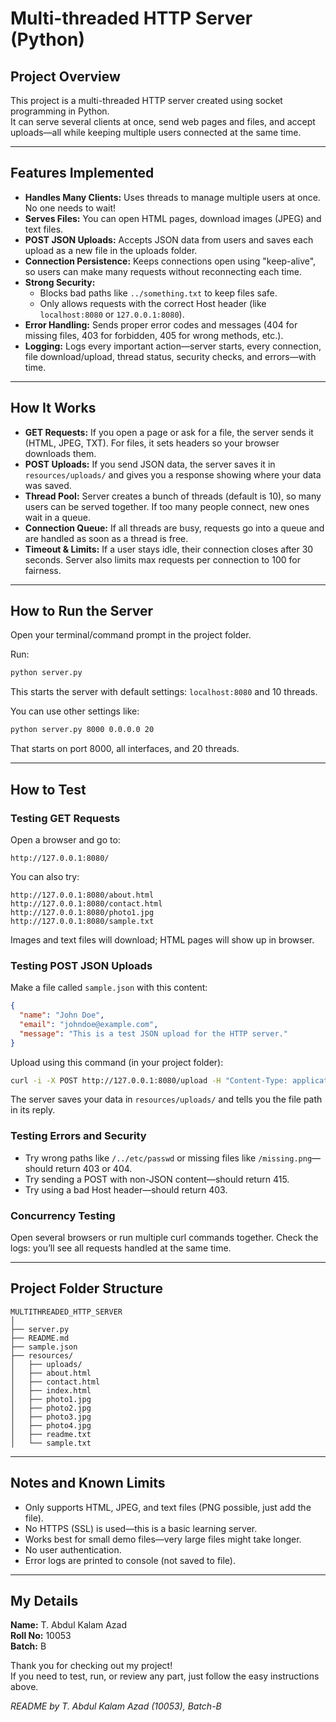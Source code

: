 # Multi-threaded HTTP Server (Python)

## Project Overview
This project is a multi-threaded HTTP server created using socket programming in Python.  
It can serve several clients at once, send web pages and files, and accept uploads—all while keeping multiple users connected at the same time.

---

## Features Implemented

- **Handles Many Clients:** Uses threads to manage multiple users at once. No one needs to wait!
- **Serves Files:** You can open HTML pages, download images (JPEG) and text files.
- **POST JSON Uploads:** Accepts JSON data from users and saves each upload as a new file in the uploads folder.
- **Connection Persistence:** Keeps connections open using "keep-alive", so users can make many requests without reconnecting each time.
- **Strong Security:**
  - Blocks bad paths like `../something.txt` to keep files safe.
  - Only allows requests with the correct Host header (like `localhost:8080` or `127.0.0.1:8080`).
- **Error Handling:** Sends proper error codes and messages (404 for missing files, 403 for forbidden, 405 for wrong methods, etc.).
- **Logging:** Logs every important action—server starts, every connection, file download/upload, thread status, security checks, and errors—with time.

---

## How It Works

- **GET Requests:** If you open a page or ask for a file, the server sends it (HTML, JPEG, TXT). For files, it sets headers so your browser downloads them.
- **POST Uploads:** If you send JSON data, the server saves it in `resources/uploads/` and gives you a response showing where your data was saved.
- **Thread Pool:** Server creates a bunch of threads (default is 10), so many users can be served together. If too many people connect, new ones wait in a queue.
- **Connection Queue:** If all threads are busy, requests go into a queue and are handled as soon as a thread is free.
- **Timeout & Limits:** If a user stays idle, their connection closes after 30 seconds. Server also limits max requests per connection to 100 for fairness.

---

## How to Run the Server

Open your terminal/command prompt in the project folder.

Run:
```bash
python server.py
```
This starts the server with default settings: `localhost:8080` and 10 threads.

You can use other settings like:
```bash
python server.py 8000 0.0.0.0 20
```
That starts on port 8000, all interfaces, and 20 threads.

---

## How to Test

### Testing GET Requests

Open a browser and go to:
```
http://127.0.0.1:8080/
```
You can also try:
```
http://127.0.0.1:8080/about.html
http://127.0.0.1:8080/contact.html
http://127.0.0.1:8080/photo1.jpg
http://127.0.0.1:8080/sample.txt
```
Images and text files will download; HTML pages will show up in browser.

### Testing POST JSON Uploads

Make a file called `sample.json` with this content:
```json
{
  "name": "John Doe",
  "email": "johndoe@example.com",
  "message": "This is a test JSON upload for the HTTP server."
}
```
Upload using this command (in your project folder):
```bash
curl -i -X POST http://127.0.0.1:8080/upload -H "Content-Type: application/json" -d @sample.json
```
The server saves your data in `resources/uploads/` and tells you the file path in its reply.

### Testing Errors and Security

- Try wrong paths like `/../etc/passwd` or missing files like `/missing.png`—should return 403 or 404.
- Try sending a POST with non-JSON content—should return 415.
- Try using a bad Host header—should return 403.

### Concurrency Testing

Open several browsers or run multiple curl commands together. Check the logs: you’ll see all requests handled at the same time.

---

## Project Folder Structure

```
MULTITHREADED_HTTP_SERVER
│
├── server.py
├── README.md
├── sample.json
├── resources/
│   ├── uploads/
│   ├── about.html
│   ├── contact.html
│   ├── index.html
│   ├── photo1.jpg
│   ├── photo2.jpg
│   ├── photo3.jpg
│   ├── photo4.jpg
│   ├── readme.txt
│   └── sample.txt
```

---

## Notes and Known Limits

- Only supports HTML, JPEG, and text files (PNG possible, just add the file).
- No HTTPS (SSL) is used—this is a basic learning server.
- Works best for small demo files—very large files might take longer.
- No user authentication.
- Error logs are printed to console (not saved to file).

---

## My Details

**Name:** T. Abdul Kalam Azad  
**Roll No:** 10053  
**Batch:** B

Thank you for checking out my project!  
If you need to test, run, or review any part, just follow the easy instructions above.

*README by T. Abdul Kalam Azad (10053), Batch-B*
